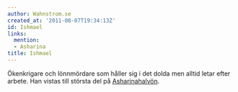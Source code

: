```yaml
---
author: Wahnstrom.se
created_at: '2011-08-07T19:34:13Z'
id: Ishmael
links:
  mention:
  - Asharina
title: Ishmael
---
```


Ökenkrigare och lönnmördare som håller sig i det dolda men alltid letar efter arbete. Han vistas
till största del på [Asharinahalvön].

  [Asharinahalvön]: Asharina